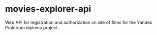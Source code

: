 # movies-explorer-api
Web API for registration and authorization on site of films for the Yandex Praktirum diploma project.
